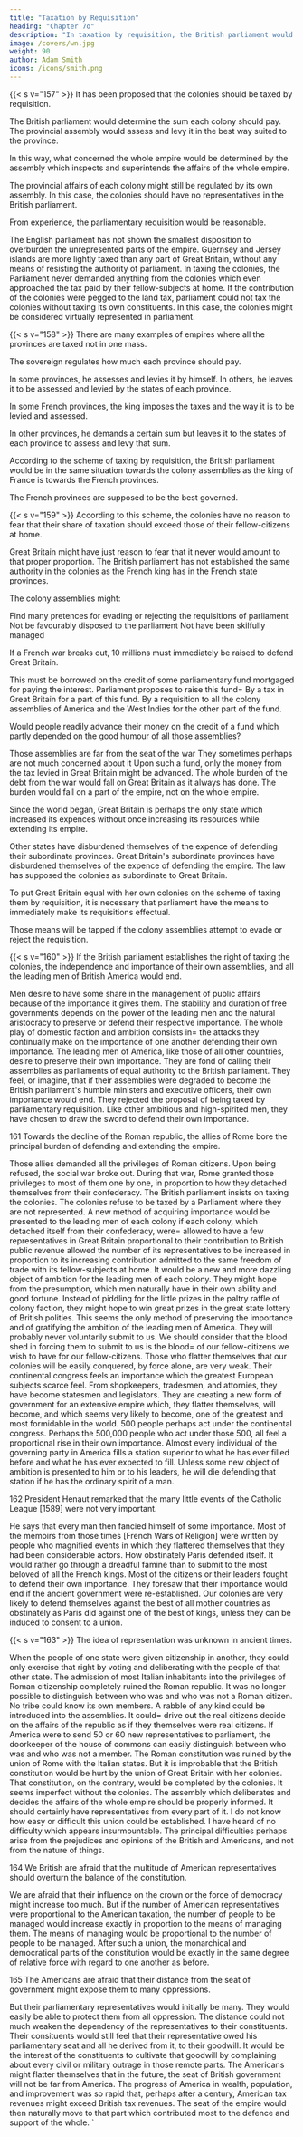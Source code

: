 ```yaml
---
title: "Taxation by Requisition"
heading: "Chapter 7o"
description: "In taxation by requisition, the British parliament would determine the sum each colony should pay. The provincial assembly would assess and levy it in the best way suited to the province"
image: /covers/wn.jpg
weight: 90
author: Adam Smith
icons: /icons/smith.png
---
```



{{< s v="157" >}} It has been proposed that the colonies should be taxed by requisition.

The British parliament would determine the sum each colony should pay. The provincial assembly would assess and levy it in the best way suited to the province.

In this way, what concerned the whole empire would be determined by the assembly which inspects and superintends the affairs of the whole empire.

The provincial affairs of each colony might still be regulated by its own assembly.
In this case, the colonies should have no representatives in the British parliament.

From experience, the parliamentary requisition would be reasonable.

The English parliament has not shown the smallest disposition to overburden the unrepresented parts of the empire.
Guernsey and Jersey islands are more lightly taxed than any part of Great Britain, without any means of resisting the authority of parliament.
In taxing the colonies, the Parliament never demanded anything from the colonies which even approached the tax paid by their fellow-subjects at home.
If the contribution of the colonies were pegged to the land tax, parliament could not tax the colonies without taxing its own constituents.
    In this case, the colonies might be considered virtually represented in parliament.


{{< s v="158" >}} There are many examples of empires where all the provinces are taxed not in one mass.

The sovereign regulates how much each province should pay.

In some provinces, he assesses and levies it by himself.
In others, he leaves it to be assessed and levied by the states of each province.

In some French provinces, the king imposes the taxes and the way it is to be levied and assessed.

In other provinces, he demands a certain sum but leaves it to the states of each province to assess and levy that sum.

According to the scheme of taxing by requisition, the British parliament would be in the same situation towards the colony assemblies as the king of France is towards the French provinces.

The French provinces are supposed to be the best governed.


{{< s v="159" >}} According to this scheme, the colonies have no reason to fear that their share of taxation should exceed those of their fellow-citizens at home.

Great Britain might have just reason to fear that it never would amount to that proper proportion.
The British parliament has not established the same authority in the colonies as the French king has in the French state provinces.

The colony assemblies might:

Find many pretences for evading or rejecting the requisitions of parliament
Not be favourably disposed to the parliament
Not have been skilfully managed

If a French war breaks out, 10 millions must immediately be raised to defend Great Britain.

This must be borrowed on the credit of some parliamentary fund mortgaged for paying the interest.
Parliament proposes to raise this fund= 
    By a tax in Great Britain for a part of this fund.
    By a requisition to all the colony assemblies of America and the West Indies for the other part of the fund.

Would people readily advance their money on the credit of a fund which partly depended on the good humour of all those assemblies?

Those assemblies are far from the seat of the war
They sometimes perhaps are not much concerned about it
Upon such a fund, only the money from the tax levied in Great Britain might be advanced.
The whole burden of the debt from the war would fall on Great Britain as it always has done.
The burden would fall on a part of the empire, not on the whole empire.

Since the world began, Great Britain is perhaps the only state which increased its expences without once increasing its resources while extending its empire.

Other states have disburdened themselves of the expence of defending their subordinate provinces.
Great Britain's subordinate provinces have disburdened themselves of the expence of defending the empire.
The law has supposed the colonies as subordinate to Great Britain.

To put Great Britain equal with her own colonies on the scheme of taxing them by requisition, it is necessary that parliament have the means to immediately make its requisitions effectual.

Those means will be tapped if the colony assemblies attempt to evade or reject the requisition.

{{< s v="160" >}} If the British parliament establishes the right of taxing the colonies, the independence and importance of their own assemblies, and all the leading men of British America would end.

Men desire to have some share in the management of public affairs because of the importance it gives them.
The stability and duration of free governments depends on the power of the leading men and the natural aristocracy to preserve or defend their respective importance.
The whole play of domestic faction and ambition consists in= 
    the attacks they continually make on the importance of one another
    defending their own importance.
The leading men of America, like those of all other countries, desire to preserve their own importance.
    They are fond of calling their assemblies as parliaments of equal authority to the British parliament.
    They feel, or imagine, that if their assemblies were degraded to become the British parliament's humble ministers and executive officers, their own importance would end.
They rejected the proposal of being taxed by parliamentary requisition.
    Like other ambitious and high-spirited men, they have chosen to draw the sword to defend their own importance.

161 Towards the decline of the Roman republic, the allies of Rome bore the principal burden of defending and extending the empire.

Those allies demanded all the privileges of Roman citizens.
    Upon being refused, the social war broke out.
    During that war, Rome granted those privileges to most of them one by one, in proportion to how they detached themselves from their confederacy.
The British parliament insists on taxing the colonies.
    The colonies refuse to be taxed by a Parliament where they are not represented.
A new method of acquiring importance would be presented to the leading men of each colony if each colony, which detached itself from their confederacy, were= 
    allowed to have a few representatives in Great Britain proportional to their contribution to British public revenue
    allowed the number of its representatives to be increased in proportion to its increasing contribution
    admitted to the same freedom of trade with its fellow-subjects at home.
It would be a new and more dazzling object of ambition for the leading men of each colony.
    They might hope from the presumption, which men naturally have in their own ability and good fortune.
    Instead of piddling for the little prizes in the paltry raffle of colony faction, they might hope to win great prizes in the great state lottery of British polities.
This seems the only method of preserving the importance and of gratifying the ambition of the leading men of America.
    They will probably never voluntarily submit to us.
We should consider that the blood shed in forcing them to submit to us is the blood= 
    of our fellow-citizens
    we wish to have for our fellow-citizens.
Those who flatter themselves that our colonies will be easily conquered, by force alone, are very weak.
Their continental congress feels an importance which the greatest European subjects scarce feel.
    From shopkeepers, tradesmen, and attornies, they have become statesmen and legislators.
    They are creating a new form of government for an extensive empire which, they flatter themselves, will become, and which seems very likely to become, one of the greatest and most formidable in the world.
        500 people perhaps act under the continental congress.
        Perhaps the 500,000 people who act under those 500, all feel a proportional rise in their own importance.
    Almost every individual of the governing party in America fills a station superior to what he has ever filled before and what he has ever expected to fill.
        Unless some new object of ambition is presented to him or to his leaders, he will die defending that station if he has the ordinary spirit of a man.

162 President Henaut remarked that the many little events of the Catholic League [1589] were not very important.

He says that every man then fancied himself of some importance.
Most of the memoirs from those times [French Wars of Religion] were written by people who magnified events in which they flattered themselves that they had been considerable actors.
How obstinately Paris defended itself.
It would rather go through a dreadful famine than to submit to the most beloved of all the French kings.
Most of the citizens or their leaders fought to defend their own importance.
    They foresaw that their importance would end if the ancient government were re-established.
Our colonies are very likely to defend themselves against the best of all mother countries as obstinately as Paris did against one of the best of kings, unless they can be induced to consent to a union.


{{< s v="163" >}} The idea of representation was unknown in ancient times.

When the people of one state were given citizenship in another, they could only exercise that right by voting and deliberating with the people of that other state.
The admission of most Italian inhabitants into the privileges of Roman citizenship completely ruined the Roman republic.
    It was no longer possible to distinguish between who was and who was not a Roman citizen.
    No tribe could know its own members.
    A rabble of any kind could be introduced into the assemblies.
        It could= 
            drive out the real citizens
            decide on the affairs of the republic as if they themselves were real citizens.
If America were to send 50 or 60 new representatives to parliament, the doorkeeper of the house of commons can easily distinguish between who was and who was not a member.
The Roman constitution was ruined by the union of Rome with the Italian states.
    But it is improbable that the British constitution would be hurt by the union of Great Britain with her colonies.
That constitution, on the contrary, would be completed by the colonies.
    It seems imperfect without the colonies.
The assembly which deliberates and decides the affairs of the whole empire should be properly informed.
    It should certainly have representatives from every part of it.
I do not know how easy or difficult this union could be established.
    I have heard of no difficulty which appears insurmountable.
    The principal difficulties perhaps arise from the prejudices and opinions of the British and Americans, and not from the nature of things.

164 We British are afraid that the multitude of American representatives should overturn the balance of the constitution.

We are afraid that their influence on the crown or the force of democracy might increase too much.
But if the number of American representatives were proportional to the American taxation, the number of people to be managed would increase exactly in proportion to the means of managing them.
    The means of managing would be proportional to the number of people to be managed.
After such a union, the monarchical and democratical parts of the constitution would be exactly in the same degree of relative force with regard to one another as before.

165 The Americans are afraid that their distance from the seat of government might expose them to many oppressions.

But their parliamentary representatives would initially be many.
    They would easily be able to protect them from all oppression.
The distance could not much weaken the dependency of the representatives to their constituents.
    Their consituents would still feel that their representative owed his parliamentary seat and all he derived from it, to their goodwill.
    It would be the interest of the constituents to cultivate that goodwill by complaining about every civil or military outrage in those remote parts.
The Americans might flatter themselves that in the future, the seat of British government will not be far from America.
    The progress of America in wealth, population, and improvement was so rapid that, perhaps after a century, American tax revenues might exceed British tax revenues.
    The seat of the empire would then naturally move to that part which contributed most to the defence and support of the whole.
`